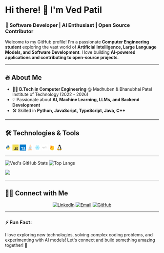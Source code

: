 # Hi there! 👋 I'm Ved Patil

### 🚀 Software Developer | AI Enthusiast | Open Source Contributor

Welcome to my GitHub profile! I'm a passionate **Computer Engineering student** exploring the vast world of **Artificial Intelligence, Large Language Models, and Software Development**. I love building **AI-powered applications and contributing to open-source projects**.

---

## 🔥 About Me
- 👨‍💻 **B.Tech in Computer Engineering** @ Madhuben & Bhanubhai Patel Institute of Technology (2022 - 2026)
- 💡 Passionate about **AI, Machine Learning, LLMs, and Backend Development**
- 🛠️ Skilled in **Python, JavaScript, TypeScript, Java, C++**


---

## 🛠️ Technologies & Tools
<code><img height="20" src="https://raw.githubusercontent.com/github/explore/80688e429a7d4ef2fca1e82350fe8e3517d3494d/topics/python/python.png"></code>
<code><img height="20" src="https://raw.githubusercontent.com/github/explore/80688e429a7d4ef2fca1e82350fe8e3517d3494d/topics/javascript/javascript.png"></code>
<code><img height="20" src="https://raw.githubusercontent.com/github/explore/80688e429a7d4ef2fca1e82350fe8e3517d3494d/topics/typescript/typescript.png"></code>
<code><img height="20" src="https://raw.githubusercontent.com/github/explore/80688e429a7d4ef2fca1e82350fe8e3517d3494d/topics/java/java.png"></code>
<code><img height="20" src="https://raw.githubusercontent.com/github/explore/80688e429a7d4ef2fca1e82350fe8e3517d3494d/topics/react/react.png"></code>
<code><img height="20" src="https://raw.githubusercontent.com/github/explore/80688e429a7d4ef2fca1e82350fe8e3517d3494d/topics/nextjs/nextjs.png"></code>
<code><img height="20" src="https://raw.githubusercontent.com/github/explore/80688e429a7d4ef2fca1e82350fe8e3517d3494d/topics/firebase/firebase.png"></code>
<code><img height="20" src="https://raw.githubusercontent.com/github/explore/80688e429a7d4ef2fca1e82350fe8e3517d3494d/topics/linux/linux.png"></code>

---

![Ved's GitHub Stats](https://github-readme-stats.vercel.app/api?username=vedpatil1345&theme=tokyonight&show_icons=true&hide=["issues"])
![Top Langs](https://github-readme-stats.vercel.app/api/top-langs/?username=vedpatil1345&theme=tokyonight&layout=compact)

![](https://komarev.com/ghpvc/?username=vedpatil1345)

---

## 🤝🏻 Connect with Me
<p align="center">
<a href="https://www.linkedin.com/in/ved-patil-a71968250/"><img alt="LinkedIn" src="https://img.shields.io/badge/LinkedIn-Ved%20Patil-blue?style=flat-square&logo=linkedin"></a>
<a href="mailto:vedpatil13042005@gmail.com"><img alt="Email" src="https://img.shields.io/badge/Email-vedpatil13042005@gmail.com-blue?style=flat-square&logo=gmail"></a>
<a href="https://github.com/vedpatil1345"><img alt="GitHub" src="https://img.shields.io/badge/GitHub-vedpatil1345-blue?style=flat-square&logo=github"></a>
</p>

---

### ⚡ Fun Fact:
I love exploring new technologies, solving complex coding problems, and experimenting with AI models! Let's connect and build something amazing together! 🚀
